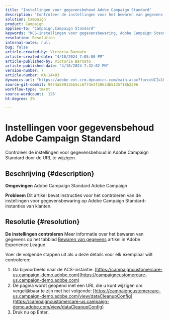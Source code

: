 ```yaml
---
title: "Instellingen voor gegevensbehoud Adobe Campaign Standard"
description: "Controleer de instellingen voor het bewaren van gegevens in ACS."
solution: Campaign
product: Campaign
applies-to: "Campaign,Campaign Standard"
keywords: "KCS-instellingen voor gegevensbewaring, Adobe Campaign Standard, URL"
resolution: Resolution
internal-notes: null
bug: false
article-created-by: Victoria Barnato
article-created-date: "4/10/2024 7:05:00 PM"
article-published-by: Victoria Barnato
article-published-date: "4/10/2024 7:32:02 PM"
version-number: 7
article-number: KA-14483
dynamics-url: "https://adobe-ent.crm.dynamics.com/main.aspx?forceUCI=1&pagetype=entityrecord&etn=knowledgearticle&id=6201e238-6df7-ee11-a1fd-6045bd026dc7"
source-git-commit: 9474a59913bb5cc6f74e3f3063db5135f18b2296
workflow-type: tm+mt
source-wordcount: '126'
ht-degree: 2%

---
```


# Instellingen voor gegevensbehoud Adobe Campaign Standard


Controleer de instellingen voor gegevensbehoud in Adobe Campaign Standard door de URL te wijzigen.

## Beschrijving {#description}


<b>Omgevingen</b>
Adobe Campaign Standard Adobe Campaign

<b>Probleem</b>
Dit artikel bevat instructies voor het controleren van de instellingen voor gegevensbewaring op Adobe Campaign Standard-instanties van klanten.


## Resolutie {#resolution}


<b>De instellingen controleren</b>
Meer informatie over het bewaren van gegevens op het tabblad [Bewaren van gegevens](https://experienceleague.adobe.com/docs/campaign-standard/using/administrating/application-settings/data-retention.html?lang=nl) artikel in Adobe Experience League.

Voer de volgende stappen uit als u deze details voor elk exemplaar wilt controleren:

1. Ga bijvoorbeeld naar de ACS-instantie: [https://campaigncustomercare-us.campaign-demo.adobe.com](https://campaigncustomercare-us.campaign-demo.adobe.com)
2. De pagina wordt geopend met een URL die u kunt wijzigen om vergelijkbaar te zijn met het volgende: [https://campaigncustomercare-us.campaign-demo.adobe.com/view/dataCleanupConfig](https://campaigncustomercare-us.campaign-demo.adobe.com/view/dataCleanupConfig)
3. Druk nu op Enter.

